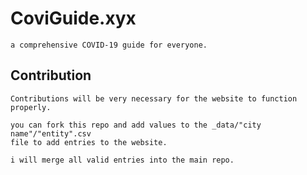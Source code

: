 # CoviGuide.xyx
	a comprehensive COVID-19 guide for everyone.

## Contribution
	Contributions will be very necessary for the website to function
	properly. 

	you can fork this repo and add values to the _data/"city name"/"entity".csv
	file to add entries to the website.

	i will merge all valid entries into the main repo.
